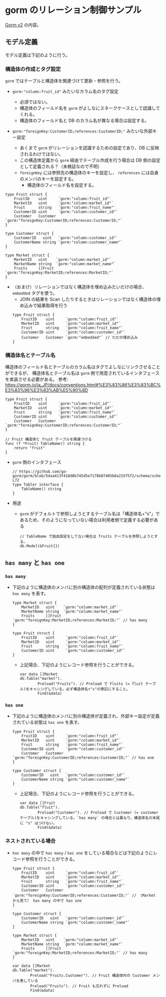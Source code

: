 # gorm のリレーション制御サンプル

[Gorm v2](https://gorm.io/) の内容。

## モデル定義

モデル定義は下記のように行う。

### 構造体の作成とタグ設定

`gorm` ではテーブルと構造体を関連づけて更新・参照を行う。

- `gorm:"column:fruit_id"` みたいなカラム名のタグ設定

  - 必須ではない。
  - 構造体のフィールド名を `gorm` がよしなにスネークケースとして認識してくれる。
  - 構造体のフィールド名と DB のカラム名が異なる場合は設定する。

- `gorm:"foreignKey:CustomerID;references:CustomerID;"` みたいな外部キー設定
  - あくまで `gorm` がリレーションを認識するための設定であり、DB に反映されるわけではない。
  - この構造体定義から `gorm` 経由でテーブル作成を行う場合は DB 側の設定として定義される？（未検証なので不明）
  - `foreignKey` には参照先の構造体のキーを設定し、 `references` には自身のメンバのキーを設定する。
    - 構造体のフィールド名を設定する。

```
type Fruit struct {
	FruitID    uint     `gorm:"column:fruit_id"`
	MarketID   uint     `gorm:"column:market_id"`
	Fruit      string   `gorm:"column:fruit_name"`
	CustomerID uint     `gorm:"column:customer_id"`
	Customer   Customer `gorm:"foreignKey:CustomerID;references:CustomerID;"`
}

type Customer struct {
	CustomerID   uint   `gorm:"column:customer_id"`
	CustomerName string `gorm:"column:customer_name"`
}

type Market struct {
	MarketID   uint    `gorm:"column:market_id"`
	MarketName string  `gorm:"column:market_name"`
	Fruits     []Fruit `gorm:"foreignKey:MarketID;references:MarketID;"`
}
```

- （おまけ）リレーションではなく構造体を埋め込みたいだけの場合、 `embedded` タグを使う。
  - JOIN の結果を Scan したりするときはリレーションではなく構造体の埋め込みで結果取得を行う
  ```
  type Fruit struct {
      FruitID    uint     `gorm:"column:fruit_id"`
      MarketID   uint     `gorm:"column:market_id"`
      Fruit      string   `gorm:"column:fruit_name"`
      CustomerID uint     `gorm:"column:customer_id"`
      Customer   Customer `gorm:"embedded"` // ただの埋め込み
  }
  ```

### 構造体名とテーブル名

構造体のフィールド名とテーブルのカラム名はタグでよしなにリンクさせることができるが、
構造体名とテーブル名は `gorm` 側で用意されているインタフェースを実装させる必要がある。
参考: https://gorm.io/ja_JP/docs/conventions.html#%E3%83%86%E3%83%BC%E3%83%96%E3%83%AB%E5%90%8D

```
type Fruit struct {
	FruitID    uint     `gorm:"column:fruit_id"`
	MarketID   uint     `gorm:"column:market_id"`
	Fruit      string   `gorm:"column:fruit_name"`
	CustomerID uint     `gorm:"column:customer_id"`
	Customer   Customer `gorm:"foreignKey:CustomerID;references:CustomerID;"`
}

// Fruit 構造体と fruit テーブルを関連づける
func (f *Fruit) TableName() string {
	return "fruit"
}
```

- `gorm` 側のインタフェース

  ```
  // https://github.com/go-gorm/gorm/blob/5daa413f418d8b745d5e7178b07405b0a215f5f2/schema/schema.go#L70-L72
  type Tabler interface {
      TableName() string
  }
  ```

- 用途
  - `gorm` がデフォルトで参照しようとするテーブル名は「構造体名+"s"」であるため、そのようになっていない場合は利用者側で定義する必要がある
    ```
    // TableName で独自設定をしてない場合は fruits テーブルを参照しようとする。
    db.Model(&Fruit{})
    ```

## `has many` と `has one`

### `has many`

- 下記のように構造体のメンバに別の構造体の配列が定義されている状態は `has many` を表す。

  ```
  type Market struct {
      MarketID   uint    `gorm:"column:market_id"`
      MarketName string  `gorm:"column:market_name"`
      Fruits     []Fruit `gorm:"foreignKey:MarketID;references:MarketID;"` // has many
  }

  type Fruit struct {
      FruitID    uint     `gorm:"column:fruit_id"`
      MarketID   uint     `gorm:"column:market_id"`
      Fruit      string   `gorm:"column:fruit_name"`
      CustomerID uint     `gorm:"column:customer_id"`
  }
  ```

  - 上記場合、下記のようにレコード参照を行うことができる。
    ```
    var data []Market
    db.Table("market").
            Preload("Fruits"). // Preload で Fluits (= fluit テーブル)をキャシングしている。必ず構造体名+"s"の表記にすること。
            Find(&data)
    ```

### `has one`

- 下記のように構造体のメンバに別の構造体が定義され、外部キー設定が定義されている状態は `has one` を表す。

  ```
  type Fruit struct {
      FruitID    uint     `gorm:"column:fruit_id"`
      MarketID   uint     `gorm:"column:market_id"`
      Fruit      string   `gorm:"column:fruit_name"`
      CustomerID uint     `gorm:"column:customer_id"`
      Customer   Customer `gorm:"foreignKey:CustomerID;references:CustomerID;"` // has one
  }

  type Customer struct {
      CustomerID   uint   `gorm:"column:customer_id"`
      CustomerName string `gorm:"column:customer_name"`
  }
  ```

  - 上記場合、下記のようにレコード参照を行うことができる。
    ```
    var data []Fruit
    db.Table("fluit").
            Preload("Customer"). // Preload で Customer (= customer テーブル)をキャシングしている。`has many` の場合とは異なり、構造体名の末尾に "s" はつけない。
            Find(&data)
    ```

### ネストされている場合

- `has many` の中で `has many` / `has one` をしている場合などは下記のようにレコード参照を行うことができる。

  ```
  type Fruit struct {
      FruitID    uint     `gorm:"column:fruit_id"`
      MarketID   uint     `gorm:"column:market_id"`
      Fruit      string   `gorm:"column:fruit_name"`
      CustomerID uint     `gorm:"column:customer_id"`
      Customer   Customer `gorm:"foreignKey:CustomerID;references:CustomerID;"` // （Market から見て） has many の中で has one
  }

  type Customer struct {
      CustomerID   uint   `gorm:"column:customer_id"`
      CustomerName string `gorm:"column:customer_name"`
  }

  type Market struct {
      MarketID   uint    `gorm:"column:market_id"`
      MarketName string  `gorm:"column:market_name"`
      Fruits     []Fruit `gorm:"foreignKey:MarketID;references:MarketID;"` // has many
  }

  var data []Market
  db.Table("market").
          Preload("Fruits.Customer"). // Fruit 構造体内の Customer メンバを表している
          Preload("Fruits"). // Fruit も忘れずに Preload
          Find(&data)
  ```
